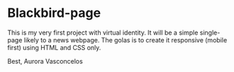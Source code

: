 # Blackbird-page

This is my very first project with virtual identity. 
It will be a simple single-page likely to a news webpage. The golas is to create it responsive (mobile first) using HTML and CSS only.

Best,
Aurora Vasconcelos